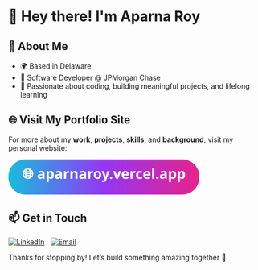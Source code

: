 # 👋 Hey there! I'm Aparna Roy

## 🌟 About Me

- 🌍 Based in Delaware
- 👔 Software Developer @ JPMorgan Chase
- 🚀 Passionate about coding, building meaningful projects, and lifelong learning

## 🌐 Visit My Portfolio Site

For more about my **work**, **projects**, **skills**, and **background**, visit my personal website:

[![Website](https://raw.githubusercontent.com/aparnaroy/aparnaroy/main/website-link.svg)](https://aparnaroy.vercel.app)

## 📫 Get in Touch

[![LinkedIn](https://img.shields.io/badge/Connect_on_LinkedIn-0077B5?logo=linkedin&logoColor=white&style=for-the-badge)](https://www.linkedin.com/in/aparna-roy1)
&nbsp; [![Email](https://img.shields.io/badge/Send_an_email-D14836?logo=gmail&logoColor=white&style=for-the-badge)](mailto:aparnar@udel.edu)

Thanks for stopping by! Let’s build something amazing together 🚀
